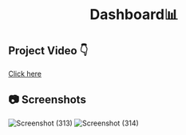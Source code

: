 <h1 align="center">Dashboard📊</h1>

## Project Video 👇

[Click here](https://vimeo.com/787277546)

## 📷 Screenshots 
![Screenshot (313)](https://user-images.githubusercontent.com/105142693/212274273-9a4273ff-3f91-4547-810b-8bf55d4ac617.png)
![Screenshot (314)](https://user-images.githubusercontent.com/105142693/212274282-050b40be-eea4-45a4-9561-50092b249931.png)

